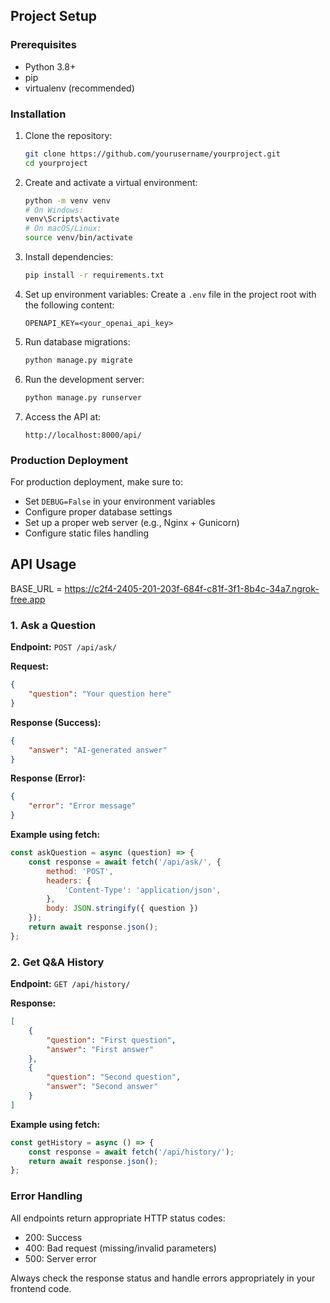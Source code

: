 ## Project Setup

### Prerequisites
- Python 3.8+
- pip
- virtualenv (recommended)

### Installation
1. Clone the repository:
   ```bash
   git clone https://github.com/yourusername/yourproject.git
   cd yourproject
   ```

2. Create and activate a virtual environment:
   ```bash
   python -m venv venv
   # On Windows:
   venv\Scripts\activate
   # On macOS/Linux:
   source venv/bin/activate
   ```

3. Install dependencies:
   ```bash
   pip install -r requirements.txt
   ```

4. Set up environment variables:
   Create a `.env` file in the project root with the following content:
   ```env
   OPENAPI_KEY=<your_openai_api_key>
   ```

5. Run database migrations:
   ```bash
   python manage.py migrate
   ```

7. Run the development server:
   ```bash
   python manage.py runserver
   ```

8. Access the API at:
   ```
   http://localhost:8000/api/
   ```

### Production Deployment
For production deployment, make sure to:
- Set `DEBUG=False` in your environment variables
- Configure proper database settings
- Set up a proper web server (e.g., Nginx + Gunicorn)
- Configure static files handling

## API Usage

BASE_URL = https://c2f4-2405-201-203f-684f-c81f-3f1-8b4c-34a7.ngrok-free.app

### 1. Ask a Question
**Endpoint:** `POST /api/ask/`

**Request:**
```json
{
    "question": "Your question here"
}
```

**Response (Success):**
```json
{
    "answer": "AI-generated answer"
}
```

**Response (Error):**
```json
{
    "error": "Error message"
}
```

**Example using fetch:**
```javascript
const askQuestion = async (question) => {
    const response = await fetch('/api/ask/', {
        method: 'POST',
        headers: {
            'Content-Type': 'application/json',
        },
        body: JSON.stringify({ question })
    });
    return await response.json();
};
```

### 2. Get Q&A History
**Endpoint:** `GET /api/history/`

**Response:**
```json
[
    {
        "question": "First question",
        "answer": "First answer"
    },
    {
        "question": "Second question",
        "answer": "Second answer"
    }
]
```

**Example using fetch:**
```javascript
const getHistory = async () => {
    const response = await fetch('/api/history/');
    return await response.json();
};
```

### Error Handling
All endpoints return appropriate HTTP status codes:
- 200: Success
- 400: Bad request (missing/invalid parameters)
- 500: Server error

Always check the response status and handle errors appropriately in your frontend code.
